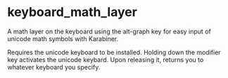 # keyboard_math_layer

A math layer on the keyboard using the alt-graph key for easy input of unicode math symbols with Karabiner.

Requires the unicode keyboard to be installed. Holding down the modifier key activates the unicode keybard. Upon releasing it, returns you to whatever keyboard you specify.
